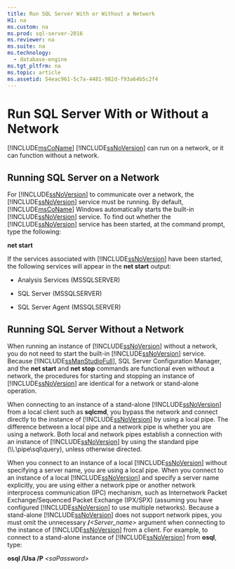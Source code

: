 ```yaml
---
title: Run SQL Server With or Without a Network
H1: na
ms.custom: na
ms.prod: sql-server-2016
ms.reviewer: na
ms.suite: na
ms.technology: 
  - database-engine
ms.tgt_pltfrm: na
ms.topic: article
ms.assetid: 54eac961-5c7a-4481-982d-f93a64b5c2f4
---
```

# Run SQL Server With or Without a Network
  [!INCLUDE[msCoName](../../Token/Other/msCoName_md.md)] [!INCLUDE[ssNoVersion](../../Token/Other/ssNoVersion_md.md)] can run on a network, or it can function without a network.  
  
## Running SQL Server on a Network  
 For [!INCLUDE[ssNoVersion](../../Token/Other/ssNoVersion_md.md)] to communicate over a network, the [!INCLUDE[ssNoVersion](../../Token/Other/ssNoVersion_md.md)] service must be running. By default, [!INCLUDE[msCoName](../../Token/Other/msCoName_md.md)] Windows automatically starts the built\-in [!INCLUDE[ssNoVersion](../../Token/Other/ssNoVersion_md.md)] service. To find out whether the [!INCLUDE[ssNoVersion](../../Token/Other/ssNoVersion_md.md)] service has been started, at the command prompt, type the following:  
  
 **net start**  
  
 If the services associated with [!INCLUDE[ssNoVersion](../../Token/Other/ssNoVersion_md.md)] have been started, the following services will appear in the **net start** output:  
  
-   Analysis Services \(MSSQLSERVER\)  
  
-   SQL Server \(MSSQLSERVER\)  
  
-   SQL Server Agent \(MSSQLSERVER\)  
  
## Running SQL Server Without a Network  
 When running an instance of [!INCLUDE[ssNoVersion](../../Token/Other/ssNoVersion_md.md)] without a network, you do not need to start the built\-in [!INCLUDE[ssNoVersion](../../Token/Other/ssNoVersion_md.md)] service. Because [!INCLUDE[ssManStudioFull](../../Token/Other/ssManStudioFull_md.md)], SQL Server Configuration Manager, and the **net start** and **net stop** commands are functional even without a network, the procedures for starting and stopping an instance of [!INCLUDE[ssNoVersion](../../Token/Other/ssNoVersion_md.md)] are identical for a network or stand\-alone operation.  
  
 When connecting to an instance of a stand\-alone [!INCLUDE[ssNoVersion](../../Token/Other/ssNoVersion_md.md)] from a local client such as **sqlcmd**, you bypass the network and connect directly to the instance of [!INCLUDE[ssNoVersion](../../Token/Other/ssNoVersion_md.md)] by using a local pipe. The difference between a local pipe and a network pipe is whether you are using a network. Both local and network pipes establish a connection with an instance of [!INCLUDE[ssNoVersion](../../Token/Other/ssNoVersion_md.md)] by using the standard pipe \(\\\\.\\pipe\\sql\\query\), unless otherwise directed.  
  
 When you connect to an instance of a local [!INCLUDE[ssNoVersion](../../Token/Other/ssNoVersion_md.md)] without specifying a server name, you are using a local pipe. When you connect to an instance of a local [!INCLUDE[ssNoVersion](../../Token/Other/ssNoVersion_md.md)] and specify a server name explicitly, you are using either a network pipe or another network interprocess communication \(IPC\) mechanism, such as Internetwork Packet Exchange\/Sequenced Packet Exchange \(IPX\/SPX\) \(assuming you have configured [!INCLUDE[ssNoVersion](../../Token/Other/ssNoVersion_md.md)] to use multiple networks\). Because a stand\-alone [!INCLUDE[ssNoVersion](../../Token/Other/ssNoVersion_md.md)] does not support network pipes, you must omit the unnecessary **\/***\<Server\_name\>* argument when connecting to the instance of [!INCLUDE[ssNoVersion](../../Token/Other/ssNoVersion_md.md)] from a client. For example, to connect to a stand\-alone instance of [!INCLUDE[ssNoVersion](../../Token/Other/ssNoVersion_md.md)] from **osql**, type:  
  
 **osql \/Usa \/P** *\<saPassword\>*  
  
  